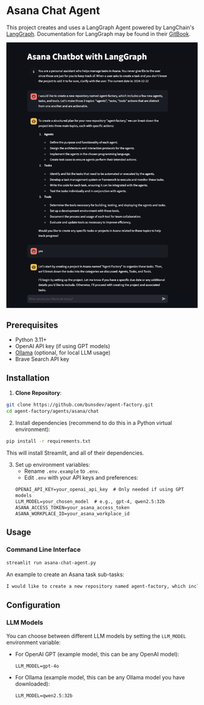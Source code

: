 # Asana Chat Agent

This project creates and uses a LangGraph Agent powered by LangChain's [LangGraph](https://www.langchain.com/langgraph). Documentation for LangGraph may be found in their [GitBook](https://langchain-ai.github.io/langgraph/).

<html>
  <body>
    <img
      alt="Asana Chat Agent Conversation (Example)"
      src="./screenshot.png" 
    />
  </body>
</html>

## Prerequisites

- Python 3.11+
- OpenAI API key (if using GPT models)
- [Ollama](https://ollama.ai/) (optional, for local LLM usage)
- Brave Search API key

## Installation

1. **Clone Repository**:

```bash
git clone https://github.com/bunsdev/agent-factory.git
cd agent-factory/agents/asana/chat
```

2. Install dependencies (recommend to do this in a Python virtual environment):

```bash
pip install -r requirements.txt
```

This will install Streamlit, and all of their dependencies.

3. Set up environment variables:
   - Rename `.env.example` to `.env`.
   - Edit `.env` with your API keys and preferences:
   ```env
   OPENAI_API_KEY=your_openai_api_key  # Only needed if using GPT models
   LLM_MODEL=your_chosen_model  # e.g., gpt-4, qwen2.5:32b
   ASANA_ACCESS_TOKEN=your_asana_access_token
   ASANA_WORKPLACE_ID=your_asana_workplace_id
   ```

## Usage

### Command Line Interface

```bash
streamlit run asana-chat-agent.py
```

An example to create an Asana task sub-tasks:

```bash
I would like to create a new repository named agent-factory, which includes a few new agents, tasks, and tools. Let's make those 3 topics: "agents", "tasks, "tools" actions that are distinct from one another and are actionable.
```

## Configuration

### LLM Models

You can choose between different LLM models by setting the `LLM_MODEL` environment variable:

- For OpenAI GPT (example model, this can be any OpenAI model):

  ```env
  LLM_MODEL=gpt-4o
  ```

- For Ollama (example model, this can be any Ollama model you have downloaded):
  ```env
  LLM_MODEL=qwen2.5:32b
  ```
